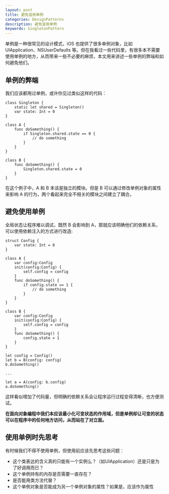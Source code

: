 ```yaml
---
layout: post
title: 避免滥用单例
categories: DesignPatterns
description: 避免滥用单例
keywords: SingletonPattern
---
```


单例是一种很常见的设计模式，iOS 也提供了很多单例对象，比如 UIApplication、NSUserDefaults 等。但在我看过一些代码里，有很多本不需要使用单例的地方，从而带来一些不必要的麻烦，本文用来讲述一些单例的弊端和如何避免他们。


## 单例的弊端

我们应该都用过单例，或许你见过类似这样的代码：
```
class Singleton {
    static let shared = Singleton()
    var state: Int = 0
}

class A {
    func doSomething() {
        if Singleton.shared.state == 0 {
            // do something
        }
    }
}

class B {
    func doSomething() {
        Singleton.shared.state = 0
    }
}
```

在这个例子中，A 和 B 本该是独立的模块。但是 B 可以通过修改单例对象的属性来影响 A 的行为，两个看起来完全不相关的模块之间建立了耦合。

## 避免使用单例

全局状态让程序难以调试，既然 B 会影响到 A，那就应该明确他们的依赖关系，可以使用依赖注入的方式进行改造:
```
struct Config {
    var state: Int = 0
}

class A {
    var config:Config
    init(config:Config) {
        self.config = config
    }
    func doSomething() {
        if config.state == 1 {
            // do something
        }
    }
}

class B {
    var config:Config
    init(config:Config) {
        self.config = config
    }
    func doSomething() {
        config.state = 1
    }
}

let config = Config()
let b = B(config: config)
b.doSomething()

...

let a = A(config: b.config)
a.doSomething()
```
这样看似增加了代码量，但明确的依赖关系会让程序运行过程变得清晰，也方便测试。

**在面向对象编程中我们本应该最小化可变状态的作用域，但是单例却让可变的状态可以在程序中的任何地方访问，从而站在了对立面。**

## 使用单例时先思考

有时候我们不得不使用单例，但使用前应该先思考这些问题：

* 这个类表达的含义真的只能有一个实例么？（如UIApplication）还是只是为了好调用而已？
* 这个单例持有的内存是否需要一直存在？
* 是否能用类方法代替？
* 这个单例对象是否能成为另一个单例对象的属性？如果是，应该作为属性